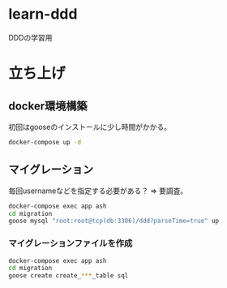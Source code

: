 # learn-ddd
DDDの学習用

# 立ち上げ
## docker環境構築
初回はgooseのインストールに少し時間がかかる。

```bash
docker-compose up -d
```

## マイグレーション
毎回usernameなどを指定する必要がある？ => 要調査。

```bash
docker-compose exec app ash
cd migration
goose mysql "root:root@tcp(db:3306)/ddd?parseTime=true" up
```

### マイグレーションファイルを作成
```bash
docker-compose exec app ash
cd migration
goose create create_***_table sql
```